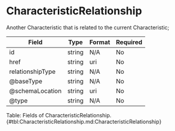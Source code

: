 <!--
    ATTENTION: This file was generated via gradle!
               Do NOT manually edit this file! Any such changes will be overwritten!
-->

# CharacteristicRelationship

Another Characteristic that is related to the current Characteristic;

| Field | Type | Format | Required |
|-------|---|--------|---|
| id | string | N/A | No |
| href | string | uri | No |
| relationshipType | string | N/A | No |
| \@baseType | string | N/A | No |
| \@schemaLocation | string | uri | No |
| \@type | string | N/A | No |

Table: Fields of CharacteristicRelationship. {#tbl:CharacteristicRelationship.md:CharacteristicRelationship}
